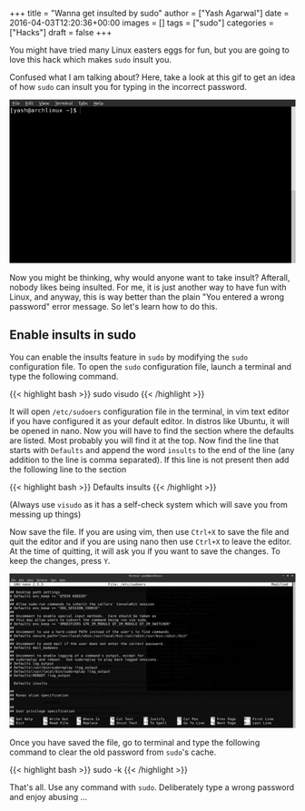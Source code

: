 +++
title = "Wanna get insulted by sudo"
author = ["Yash Agarwal"]
date = 2016-04-03T12:20:36+00:00
images = []
tags = ["sudo"]
categories = ["Hacks"]
draft = false
+++

  You might have tried many Linux easters eggs for fun, but you are going to love this hack which makes `sudo` insult you.

  Confused what I am talking about? Here, take a look at this gif to get an idea of how `sudo` can insult you for typing in the incorrect password.

![A terminal screen](/images/posts/2016-04-03/insult.gif "Illustration of the insult")

Now you might be thinking, why would anyone want to take insult? Afterall, nobody likes being insulted. For me, it is just another way to have fun with Linux, and anyway, this is way better than the plain "You entered a wrong password" error message. So let's learn how to do this.

## Enable insults in sudo
You can enable the insults feature in `sudo` by modifying the `sudo` configuration file. To open the `sudo` configuration file, launch a terminal and type the following command.

{{< highlight bash >}}
sudo visudo
{{< /highlight >}}

It will open `/etc/sudoers` configuration file in the terminal, in vim text editor if you have configured it as your default editor. In distros like Ubuntu, it will be opened in nano. Now you will have to find the section where the defaults are listed. Most probably you will find it at the top. Now find the line that starts with `Defaults` and append the word `insults` to the end of the line (any addition to the line is comma separated). If this line is not present then add the following line to the section

{{< highlight bash >}}
Defaults insults
{{< /highlight >}}

(Always use `visudo` as it has a self-check system which will save you from messing up things)

Now save the file. If you are using vim, then use `Ctrl+X` to save the file and quit the editor and if you are using nano then use `Ctrl+X` to leave the editor. At the time of quitting, it will ask you if you want to save the changes. To keep the changes, press `Y`.

![Sample sudoers file](/images/posts/2016-04-03/sudoers.png "Sample sudoers file")

Once you have saved the file, go to terminal and type the following command to clear the old password from `sudo`'s cache.

{{< highlight bash >}}
sudo -k
{{< /highlight >}}

That's all. Use any command with `sudo`. Deliberately type a wrong password and enjoy abusing ...
